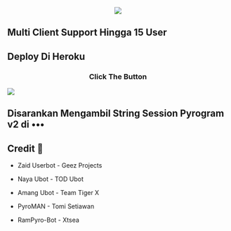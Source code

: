 <p align="center">

<img src="https://telegra.ph//file/97f0eff8325d86802725d.jpg">

</p>

## Multi Client Support Hingga 15 User


## Deploy Di Heroku
<h3 align="center">Click The Button</h3>
<a href="https://dashboard.heroku.com/new?template=https://github.com/Djangonew/DjangoUbot"><img src="https://www.herokucdn.com/deploy/button.svg"></a>
</div>


## Disarankan Mengambil String Session Pyrogram v2 di •••

## Credit 💖

- Zaid Userbot      - Geez Projects

- Naya Ubot         - TOD Ubot

- Amang Ubot        - Team Tiger X

- PyroMAN           - Tomi Setiawan

- RamPyro-Bot       - Xtsea
